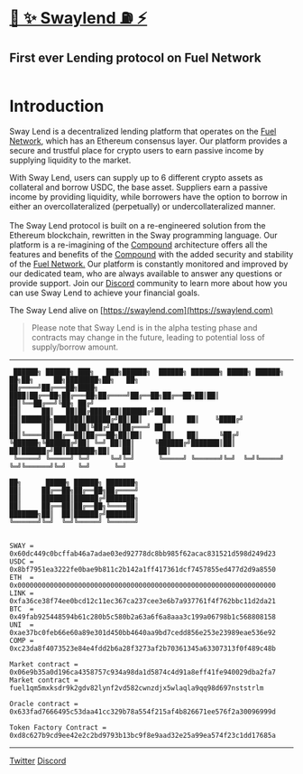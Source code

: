 # [🌴 ✨ Swaylend ⛽️ ⚡️](https://swaylend.com/)
## First ever Lending protocol on Fuel Network 

<figure><img src="https://static.tildacdn.com/tild3165-3835-4163-b062-666230613733/Tilda_badge_1200x630.jpg" alt=""><figcaption></figcaption></figure>

# Introduction

Sway Lend is a decentralized lending platform that operates on the [Fuel Network](https://fuel.network), which has an Ethereum consensus layer. Our platform provides a secure and trustful place for crypto users to earn passive income by supplying liquidity to the market.

With Sway Lend, users can supply up to 6 different crypto assets as collateral and borrow USDC, the base asset. Suppliers earn a passive income by providing liquidity, while borrowers have the option to borrow in either an overcollateralized (perpetually) or undercollateralized manner. \
\
The Sway Lend protocol is built on a re-engineered solution from the Ethereum blockchain, rewritten in the Sway programming language. Our platform is a re-imagining of the [Compound](https://compound.finance/) architecture offers all the features and benefits of the [Compound](https://compound.finance/) with the added security and stability of the [Fuel Network.](https://fuel.network) Our platform is constantly monitored and improved by our dedicated team, who are always available to answer any questions or provide support. Join our [Discord](https://discord.gg/Fwpqpk6vDB) community to learn more about how you can use Sway Lend to achieve your financial goals.

The Sway Lend alive on [https://swaylend.com](https://swaylend.com)


>Please note that Sway Lend is in the alpha testing phase and contracts may change in the future, leading to potential loss of supply/borrow amount.
---



```
 ██████╗ ██████╗ ███╗   ███╗██████╗  ██████╗ ███████╗ █████╗ ██████╗ ██╗██╗     ██╗████████╗██╗   ██╗
██╔════╝██╔═══██╗████╗ ████║██╔══██╗██╔═══██╗██╔════╝██╔══██╗██╔══██╗██║██║     ██║╚══██╔══╝╚██╗ ██╔╝
██║     ██║   ██║██╔████╔██║██████╔╝██║   ██║███████╗███████║██████╔╝██║██║     ██║   ██║    ╚████╔╝ 
██║     ██║   ██║██║╚██╔╝██║██╔═══╝ ██║   ██║╚════██║██╔══██║██╔══██╗██║██║     ██║   ██║     ╚██╔╝  
╚██████╗╚██████╔╝██║ ╚═╝ ██║██║     ╚██████╔╝███████║██║  ██║██████╔╝██║███████╗██║   ██║      ██║   
 ╚═════╝ ╚═════╝ ╚═╝     ╚═╝╚═╝      ╚═════╝ ╚══════╝╚═╝  ╚═╝╚═════╝ ╚═╝╚══════╝╚═╝   ╚═╝      ╚═╝   
                                                                                                     
██╗      █████╗ ██████╗ ███████╗                                                                     
██║     ██╔══██╗██╔══██╗██╔════╝                                                                     
██║     ███████║██████╔╝███████╗                                                                     
██║     ██╔══██║██╔══██╗╚════██║                                                                     
███████╗██║  ██║██████╔╝███████║                                                                     
╚══════╝╚═╝  ╚═╝╚═════╝ ╚══════╝                                                              
     

SWAY = 0x60dc449c0bcffab46a7adae03ed92778dc8bb985f62acac831521d598d249d23
USDC = 0x8bf7951ea3222fe0bae9b811c2b142a1ff417361dcf7457855ed477d2d9a8550
ETH  = 0x0000000000000000000000000000000000000000000000000000000000000000
LINK = 0xfa36ce38f74ee0bcd12c11ec367ca237cee3e6b7a937761f4f762bbc11d2da21
BTC  = 0x49fab925448594b61c280b5c580b2a63a6f6a8aaa3c199a06798b1c568808158
UNI  = 0xae37bc0feb66e60a89e301d450bb4640aa9bd7cedd856e253e23989eae536e92
COMP = 0xc23da8f4073523e84e4fdd2b6a28f3273af2b70361345a63307313f0f489c48b

Market contract = 0x06e9b35a0d196ca4358757c934a98da1d5874c4d91a8eff41fe940029dba2fa7
Market contract = fuel1qm5mxksdr9k2gdv82lynf2vd582cwnzdjx5wlaqla9qq98d697nststrlm

Oracle contract = 0x633fad7666495c53daa41cc329b78a554f215af4b826671ee576f2a30096999d

Token Factory Contract = 0xd8c627b9cd9ee42e2c2bd9793b13bc9f8e9aad32e25a99ea574f23c1dd17685a

```

---
[Twitter](https://twitter.com/swaylend)
[Discord](https://discord.gg/YT9kv2PF) 


